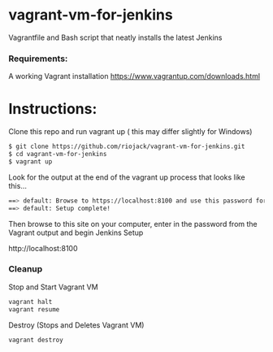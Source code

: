 # vagrant-vm-for-jenkins
Vagrantfile and Bash script that neatly installs the latest Jenkins

### Requirements: 

A working Vagrant installation https://www.vagrantup.com/downloads.html

# Instructions:

Clone this repo and run vagrant up ( this may differ slightly for Windows)

```sh
$ git clone https://github.com/riojack/vagrant-vm-for-jenkins.git
$ cd vagrant-vm-for-jenkins
$ vagrant up
```

Look for the output at the end of the vagrant up process that looks like this...

```sh
==> default: Browse to https://localhost:8100 and use this password for initial setup: a508f6a03b8c48e6ae1157fe7633bcb3
==> default: Setup complete!
```

Then browse to this site on your computer, enter in the password from the Vagrant output and begin Jenkins Setup

http://localhost:8100


### Cleanup
Stop and Start Vagrant VM

```sh
vagrant halt
vagrant resume
```

Destroy (Stops and Deletes Vagrant VM)

```sh
vagrant destroy
```


